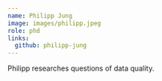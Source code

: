 ```yaml
---
name: Philipp Jung
image: images/philipp.jpeg
role: phd
links:
  github: philipp-jung
---
```


Philipp researches questions of data quality.
